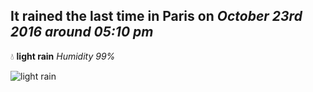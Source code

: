 ## It rained the last time in Paris on *October 23rd 2016 around 05:10 pm*
💧  **light rain** *Humidity 99%*

![light rain](http://openweathermap.org/img/w/10d.png)
